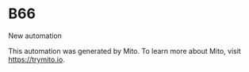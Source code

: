
# B66

New automation

This automation was generated by Mito. To learn more about Mito, visit https://trymito.io.
